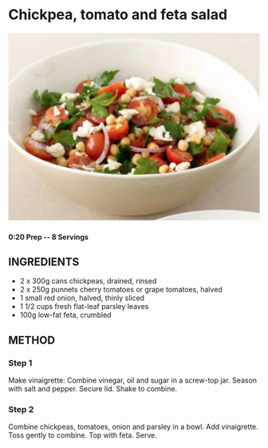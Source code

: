 # Chickpea, tomato and feta salad
![](https://raw.githubusercontent.com/fuzzwah/recipes/master/pics/Chickpea_tomato_and_feta_salad.jpg)
#### 0:20 Prep -- 8 Servings
## INGREDIENTS
* 2 x 300g cans chickpeas, drained, rinsed
* 2 x 250g punnets cherry tomatoes or grape tomatoes, halved
* 1 small red onion, halved, thinly sliced
* 1 1/2 cups fresh flat-leaf parsley leaves
* 100g low-fat feta, crumbled
## METHOD
### Step 1
Make vinaigrette: Combine vinegar, oil and sugar in a screw-top jar. Season with salt and pepper. Secure lid. Shake to combine.
### Step 2
Combine chickpeas, tomatoes, onion and parsley in a bowl. Add vinaigrette. Toss gently to combine. Top with feta. Serve.
